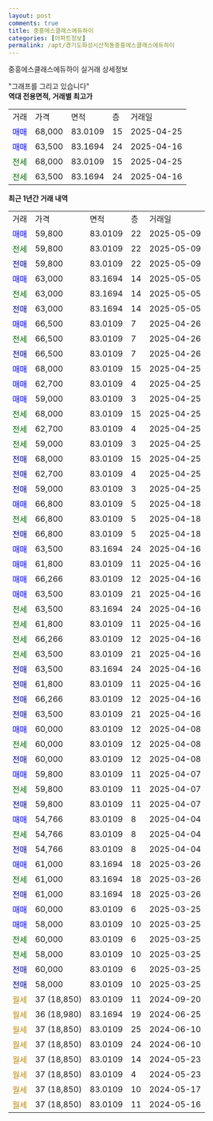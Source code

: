 ```yaml
---
layout: post
comments: true
title: 중흥에스클래스에듀하이
categories: [아파트정보]
permalink: /apt/경기도화성시산척동중흥에스클래스에듀하이
---
```


중흥에스클래스에듀하이 실거래 상세정보

<script type="text/javascript">
  google.charts.load('current', {'packages':['line', 'corechart']});
  google.charts.setOnLoadCallback(drawChart);

  function drawChart() {
    var data = new google.visualization.DataTable();
    data.addColumn('date', '거래일');
    data.addColumn('number', "매매");
    data.addColumn('number', "전세");
    data.addColumn('number', "전매");

    data.addRows([[new Date(Date.parse("2025-05-09")), 59800, null, null], [new Date(Date.parse("2025-05-09")), null, 59800, null], [new Date(Date.parse("2025-05-09")), null, null, 59800], [new Date(Date.parse("2025-05-05")), 63000, null, null], [new Date(Date.parse("2025-05-05")), null, 63000, null], [new Date(Date.parse("2025-05-05")), null, null, 63000], [new Date(Date.parse("2025-04-26")), 66500, null, null], [new Date(Date.parse("2025-04-26")), null, 66500, null], [new Date(Date.parse("2025-04-26")), null, null, 66500], [new Date(Date.parse("2025-04-25")), 68000, null, null], [new Date(Date.parse("2025-04-25")), 62700, null, null], [new Date(Date.parse("2025-04-25")), 59000, null, null], [new Date(Date.parse("2025-04-25")), null, 68000, null], [new Date(Date.parse("2025-04-25")), null, 62700, null], [new Date(Date.parse("2025-04-25")), null, 59000, null], [new Date(Date.parse("2025-04-25")), null, null, 68000], [new Date(Date.parse("2025-04-25")), null, null, 62700], [new Date(Date.parse("2025-04-25")), null, null, 59000], [new Date(Date.parse("2025-04-18")), 66800, null, null], [new Date(Date.parse("2025-04-18")), null, 66800, null], [new Date(Date.parse("2025-04-18")), null, null, 66800], [new Date(Date.parse("2025-04-16")), 63500, null, null], [new Date(Date.parse("2025-04-16")), 61800, null, null], [new Date(Date.parse("2025-04-16")), 66266, null, null], [new Date(Date.parse("2025-04-16")), 63500, null, null], [new Date(Date.parse("2025-04-16")), null, 63500, null], [new Date(Date.parse("2025-04-16")), null, 61800, null], [new Date(Date.parse("2025-04-16")), null, 66266, null], [new Date(Date.parse("2025-04-16")), null, 63500, null], [new Date(Date.parse("2025-04-16")), null, null, 63500], [new Date(Date.parse("2025-04-16")), null, null, 61800], [new Date(Date.parse("2025-04-16")), null, null, 66266], [new Date(Date.parse("2025-04-16")), null, null, 63500], [new Date(Date.parse("2025-04-08")), 60000, null, null], [new Date(Date.parse("2025-04-08")), null, 60000, null], [new Date(Date.parse("2025-04-08")), null, null, 60000], [new Date(Date.parse("2025-04-07")), 59800, null, null], [new Date(Date.parse("2025-04-07")), null, 59800, null], [new Date(Date.parse("2025-04-07")), null, null, 59800], [new Date(Date.parse("2025-04-04")), 54766, null, null], [new Date(Date.parse("2025-04-04")), null, 54766, null], [new Date(Date.parse("2025-04-04")), null, null, 54766], [new Date(Date.parse("2025-03-26")), 61000, null, null], [new Date(Date.parse("2025-03-26")), null, 61000, null], [new Date(Date.parse("2025-03-26")), null, null, 61000], [new Date(Date.parse("2025-03-25")), 60000, null, null], [new Date(Date.parse("2025-03-25")), 58000, null, null], [new Date(Date.parse("2025-03-25")), null, 60000, null], [new Date(Date.parse("2025-03-25")), null, 58000, null], [new Date(Date.parse("2025-03-25")), null, null, 60000], [new Date(Date.parse("2025-03-25")), null, null, 58000], [new Date(Date.parse("2024-09-20")), null, null, null], [new Date(Date.parse("2024-06-25")), null, null, null], [new Date(Date.parse("2024-06-10")), null, null, null], [new Date(Date.parse("2024-06-10")), null, null, null], [new Date(Date.parse("2024-05-23")), null, null, null], [new Date(Date.parse("2024-05-23")), null, null, null], [new Date(Date.parse("2024-05-17")), null, null, null], [new Date(Date.parse("2024-05-16")), null, null, null]]);

    var options = {
      hAxis: {
        format: 'yyyy/MM/dd'
      },    
      lineWidth: 0,
      pointsVisible: true,    
      title: '최근 1년간 유형별 실거래가 분포',
      legend: { position: 'bottom' }
    };

    var formatter = new google.visualization.NumberFormat({pattern:'###,###'} );
    formatter.format(data, 1);
    formatter.format(data, 2);
    
    setTimeout(function() {
        var chart = new google.visualization.LineChart(document.getElementById('columnchart_material'));
        chart.draw(data, (options));
        document.getElementById('loading').style.display = 'none';
    }, 200);
  }
</script>


<div id="loading" style="z-index:20; display: block; margin-left: 0px">"그래프를 그리고 있습니다"</div>
<div id="columnchart_material" style="width: 95%; margin-left: 0px; display: block"></div>
<!-- contents start -->
<b>역대 전용면적, 거래별 최고가</b>
<table class="sortable">
    <tr>
      <td>거래</td>
      <td>가격</td>
      <td>면적</td>
      <td>층</td>
      <td>거래일</td>
    </tr>
        <tr>
          <td><a style="color: blue">매매</a></td>
          <td>68,000</td>
          <td>83.0109</td>
          <td>15</td>
          <td>2025-04-25</td>
        </tr>            <tr>
          <td><a style="color: blue">매매</a></td>
          <td>63,500</td>
          <td>83.1694</td>
          <td>24</td>
          <td>2025-04-16</td>
        </tr>        
        <tr>
              <td><a style="color: darkgreen">전세</a></td>
              <td>68,000</td>
              <td>83.0109</td>
              <td>15</td>
              <td>2025-04-25</td>
            </tr>            <tr>
              <td><a style="color: darkgreen">전세</a></td>
              <td>63,500</td>
              <td>83.1694</td>
              <td>24</td>
              <td>2025-04-16</td>
            </tr>        
    
</table>

<b>최근 1년간 거래 내역</b>

<table class="sortable">
    <tr>
      <td>거래</td>
      <td>가격</td>
      <td>면적</td>
      <td>층</td>
      <td>거래일</td>
    </tr>
    <tr>
      <td><a style="color: blue">매매</a></td>
      <td>59,800</td>
      <td>83.0109</td>
      <td>22</td>
      <td>2025-05-09</td>
    </tr>          <tr>
      <td><a style="color: darkgreen">전세</a></td>
      <td>59,800</td>
      <td>83.0109</td>
      <td>22</td>
      <td>2025-05-09</td>
    </tr>          <tr>
      <td><a style="color: darkblue">전매</a></td>
      <td>59,800</td>
      <td>83.0109</td>
      <td>22</td>
      <td>2025-05-09</td>
    </tr>          <tr>
      <td><a style="color: blue">매매</a></td>
      <td>63,000</td>
      <td>83.1694</td>
      <td>14</td>
      <td>2025-05-05</td>
    </tr>          <tr>
      <td><a style="color: darkgreen">전세</a></td>
      <td>63,000</td>
      <td>83.1694</td>
      <td>14</td>
      <td>2025-05-05</td>
    </tr>          <tr>
      <td><a style="color: darkblue">전매</a></td>
      <td>63,000</td>
      <td>83.1694</td>
      <td>14</td>
      <td>2025-05-05</td>
    </tr>          <tr>
      <td><a style="color: blue">매매</a></td>
      <td>66,500</td>
      <td>83.0109</td>
      <td>7</td>
      <td>2025-04-26</td>
    </tr>          <tr>
      <td><a style="color: darkgreen">전세</a></td>
      <td>66,500</td>
      <td>83.0109</td>
      <td>7</td>
      <td>2025-04-26</td>
    </tr>          <tr>
      <td><a style="color: darkblue">전매</a></td>
      <td>66,500</td>
      <td>83.0109</td>
      <td>7</td>
      <td>2025-04-26</td>
    </tr>          <tr>
      <td><a style="color: blue">매매</a></td>
      <td>68,000</td>
      <td>83.0109</td>
      <td>15</td>
      <td>2025-04-25</td>
    </tr>          <tr>
      <td><a style="color: blue">매매</a></td>
      <td>62,700</td>
      <td>83.0109</td>
      <td>4</td>
      <td>2025-04-25</td>
    </tr>          <tr>
      <td><a style="color: blue">매매</a></td>
      <td>59,000</td>
      <td>83.0109</td>
      <td>3</td>
      <td>2025-04-25</td>
    </tr>          <tr>
      <td><a style="color: darkgreen">전세</a></td>
      <td>68,000</td>
      <td>83.0109</td>
      <td>15</td>
      <td>2025-04-25</td>
    </tr>          <tr>
      <td><a style="color: darkgreen">전세</a></td>
      <td>62,700</td>
      <td>83.0109</td>
      <td>4</td>
      <td>2025-04-25</td>
    </tr>          <tr>
      <td><a style="color: darkgreen">전세</a></td>
      <td>59,000</td>
      <td>83.0109</td>
      <td>3</td>
      <td>2025-04-25</td>
    </tr>          <tr>
      <td><a style="color: darkblue">전매</a></td>
      <td>68,000</td>
      <td>83.0109</td>
      <td>15</td>
      <td>2025-04-25</td>
    </tr>          <tr>
      <td><a style="color: darkblue">전매</a></td>
      <td>62,700</td>
      <td>83.0109</td>
      <td>4</td>
      <td>2025-04-25</td>
    </tr>          <tr>
      <td><a style="color: darkblue">전매</a></td>
      <td>59,000</td>
      <td>83.0109</td>
      <td>3</td>
      <td>2025-04-25</td>
    </tr>          <tr>
      <td><a style="color: blue">매매</a></td>
      <td>66,800</td>
      <td>83.0109</td>
      <td>5</td>
      <td>2025-04-18</td>
    </tr>          <tr>
      <td><a style="color: darkgreen">전세</a></td>
      <td>66,800</td>
      <td>83.0109</td>
      <td>5</td>
      <td>2025-04-18</td>
    </tr>          <tr>
      <td><a style="color: darkblue">전매</a></td>
      <td>66,800</td>
      <td>83.0109</td>
      <td>5</td>
      <td>2025-04-18</td>
    </tr>          <tr>
      <td><a style="color: blue">매매</a></td>
      <td>63,500</td>
      <td>83.1694</td>
      <td>24</td>
      <td>2025-04-16</td>
    </tr>          <tr>
      <td><a style="color: blue">매매</a></td>
      <td>61,800</td>
      <td>83.0109</td>
      <td>11</td>
      <td>2025-04-16</td>
    </tr>          <tr>
      <td><a style="color: blue">매매</a></td>
      <td>66,266</td>
      <td>83.0109</td>
      <td>12</td>
      <td>2025-04-16</td>
    </tr>          <tr>
      <td><a style="color: blue">매매</a></td>
      <td>63,500</td>
      <td>83.0109</td>
      <td>21</td>
      <td>2025-04-16</td>
    </tr>          <tr>
      <td><a style="color: darkgreen">전세</a></td>
      <td>63,500</td>
      <td>83.1694</td>
      <td>24</td>
      <td>2025-04-16</td>
    </tr>          <tr>
      <td><a style="color: darkgreen">전세</a></td>
      <td>61,800</td>
      <td>83.0109</td>
      <td>11</td>
      <td>2025-04-16</td>
    </tr>          <tr>
      <td><a style="color: darkgreen">전세</a></td>
      <td>66,266</td>
      <td>83.0109</td>
      <td>12</td>
      <td>2025-04-16</td>
    </tr>          <tr>
      <td><a style="color: darkgreen">전세</a></td>
      <td>63,500</td>
      <td>83.0109</td>
      <td>21</td>
      <td>2025-04-16</td>
    </tr>          <tr>
      <td><a style="color: darkblue">전매</a></td>
      <td>63,500</td>
      <td>83.1694</td>
      <td>24</td>
      <td>2025-04-16</td>
    </tr>          <tr>
      <td><a style="color: darkblue">전매</a></td>
      <td>61,800</td>
      <td>83.0109</td>
      <td>11</td>
      <td>2025-04-16</td>
    </tr>          <tr>
      <td><a style="color: darkblue">전매</a></td>
      <td>66,266</td>
      <td>83.0109</td>
      <td>12</td>
      <td>2025-04-16</td>
    </tr>          <tr>
      <td><a style="color: darkblue">전매</a></td>
      <td>63,500</td>
      <td>83.0109</td>
      <td>21</td>
      <td>2025-04-16</td>
    </tr>          <tr>
      <td><a style="color: blue">매매</a></td>
      <td>60,000</td>
      <td>83.0109</td>
      <td>12</td>
      <td>2025-04-08</td>
    </tr>          <tr>
      <td><a style="color: darkgreen">전세</a></td>
      <td>60,000</td>
      <td>83.0109</td>
      <td>12</td>
      <td>2025-04-08</td>
    </tr>          <tr>
      <td><a style="color: darkblue">전매</a></td>
      <td>60,000</td>
      <td>83.0109</td>
      <td>12</td>
      <td>2025-04-08</td>
    </tr>          <tr>
      <td><a style="color: blue">매매</a></td>
      <td>59,800</td>
      <td>83.0109</td>
      <td>11</td>
      <td>2025-04-07</td>
    </tr>          <tr>
      <td><a style="color: darkgreen">전세</a></td>
      <td>59,800</td>
      <td>83.0109</td>
      <td>11</td>
      <td>2025-04-07</td>
    </tr>          <tr>
      <td><a style="color: darkblue">전매</a></td>
      <td>59,800</td>
      <td>83.0109</td>
      <td>11</td>
      <td>2025-04-07</td>
    </tr>          <tr>
      <td><a style="color: blue">매매</a></td>
      <td>54,766</td>
      <td>83.0109</td>
      <td>8</td>
      <td>2025-04-04</td>
    </tr>          <tr>
      <td><a style="color: darkgreen">전세</a></td>
      <td>54,766</td>
      <td>83.0109</td>
      <td>8</td>
      <td>2025-04-04</td>
    </tr>          <tr>
      <td><a style="color: darkblue">전매</a></td>
      <td>54,766</td>
      <td>83.0109</td>
      <td>8</td>
      <td>2025-04-04</td>
    </tr>          <tr>
      <td><a style="color: blue">매매</a></td>
      <td>61,000</td>
      <td>83.1694</td>
      <td>18</td>
      <td>2025-03-26</td>
    </tr>          <tr>
      <td><a style="color: darkgreen">전세</a></td>
      <td>61,000</td>
      <td>83.1694</td>
      <td>18</td>
      <td>2025-03-26</td>
    </tr>          <tr>
      <td><a style="color: darkblue">전매</a></td>
      <td>61,000</td>
      <td>83.1694</td>
      <td>18</td>
      <td>2025-03-26</td>
    </tr>          <tr>
      <td><a style="color: blue">매매</a></td>
      <td>60,000</td>
      <td>83.0109</td>
      <td>6</td>
      <td>2025-03-25</td>
    </tr>          <tr>
      <td><a style="color: blue">매매</a></td>
      <td>58,000</td>
      <td>83.0109</td>
      <td>10</td>
      <td>2025-03-25</td>
    </tr>          <tr>
      <td><a style="color: darkgreen">전세</a></td>
      <td>60,000</td>
      <td>83.0109</td>
      <td>6</td>
      <td>2025-03-25</td>
    </tr>          <tr>
      <td><a style="color: darkgreen">전세</a></td>
      <td>58,000</td>
      <td>83.0109</td>
      <td>10</td>
      <td>2025-03-25</td>
    </tr>          <tr>
      <td><a style="color: darkblue">전매</a></td>
      <td>60,000</td>
      <td>83.0109</td>
      <td>6</td>
      <td>2025-03-25</td>
    </tr>          <tr>
      <td><a style="color: darkblue">전매</a></td>
      <td>58,000</td>
      <td>83.0109</td>
      <td>10</td>
      <td>2025-03-25</td>
    </tr>          <tr>
      <td><a style="color: darkgoldenrod">월세</a></td>
      <td>37 (18,850)</td>
      <td>83.0109</td>
      <td>11</td>
      <td>2024-09-20</td>
    </tr>          <tr>
      <td><a style="color: darkgoldenrod">월세</a></td>
      <td>36 (18,980)</td>
      <td>83.1694</td>
      <td>19</td>
      <td>2024-06-25</td>
    </tr>          <tr>
      <td><a style="color: darkgoldenrod">월세</a></td>
      <td>37 (18,850)</td>
      <td>83.0109</td>
      <td>25</td>
      <td>2024-06-10</td>
    </tr>          <tr>
      <td><a style="color: darkgoldenrod">월세</a></td>
      <td>37 (18,850)</td>
      <td>83.0109</td>
      <td>24</td>
      <td>2024-06-10</td>
    </tr>          <tr>
      <td><a style="color: darkgoldenrod">월세</a></td>
      <td>37 (18,850)</td>
      <td>83.0109</td>
      <td>14</td>
      <td>2024-05-23</td>
    </tr>          <tr>
      <td><a style="color: darkgoldenrod">월세</a></td>
      <td>37 (18,850)</td>
      <td>83.0109</td>
      <td>4</td>
      <td>2024-05-23</td>
    </tr>          <tr>
      <td><a style="color: darkgoldenrod">월세</a></td>
      <td>37 (18,850)</td>
      <td>83.0109</td>
      <td>10</td>
      <td>2024-05-17</td>
    </tr>          <tr>
      <td><a style="color: darkgoldenrod">월세</a></td>
      <td>37 (18,850)</td>
      <td>83.0109</td>
      <td>11</td>
      <td>2024-05-16</td>
    </tr>      </table>
<!-- contents end -->    

